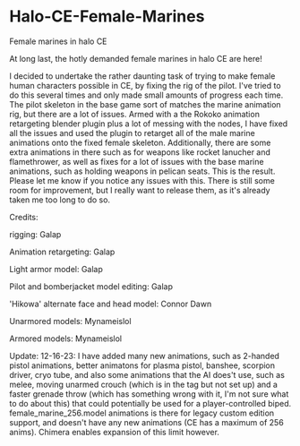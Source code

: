 # Halo-CE-Female-Marines
Female marines in halo CE

At long last, the hotly demanded female marines in halo CE are here!

I decided to undertake the rather daunting task of trying to make female human characters possible in CE, by fixing the rig of the pilot. I've tried to do this several times and only made small amounts of progress each time. The pilot skeleton in the base game sort of matches the marine animation rig, but there are a lot of issues. Armed with a the Rokoko animation retargeting blender plugin plus a lot of messing with the nodes, I have fixed all the issues and used the plugin to retarget all of the male marine animations onto the fixed female skeleton. Additionally, there are some extra animations in there such as for weapons like rocket lanucher and flamethrower, as well as fixes for a lot of issues with the base marine animations, such as holding weapons in pelican seats. This is the result. Please let me know if you notice any issues with this. There is still some room for improvement, but I really want to release them, as it's already taken me too long to do so.

Credits:

rigging: Galap

Animation retargeting: Galap

Light armor model: Galap

Pilot and bomberjacket model editing: Galap

'Hikowa' alternate face and head model: Connor Dawn

Unarmored models: Mynameislol

Armored models: Mynameislol



Update: 12-16-23:
I have added many new animations, such as 2-handed pistol animations, better animatons for plasma pistol, banshee, scorpion driver, cryo tube, and also some animations that the AI does't use, such as melee, moving unarmed crouch (which is in the tag but not set up) and a faster grenade throw (which has something wrong with it, I'm not sure what to do about this) that could potentially be used for a player-controlled biped. female_marine_256.model animations is there for legacy custom edition support, and doesn't have any new animations (CE has a maximum of 256 anims). Chimera enables expansion of this limit however.
